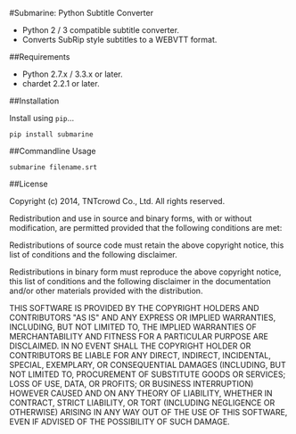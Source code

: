 #Submarine: Python Subtitle Converter

* Python 2 / 3 compatible subtitle converter.
* Converts SubRip style subtitles to a WEBVTT format.

##Requirements

* Python 2.7.x / 3.3.x or later. 
* chardet 2.2.1 or later.

##Installation

Install using `pip`...

    pip install submarine


##Commandline Usage

    submarine filename.srt

##License

Copyright (c) 2014, TNTcrowd Co., Ltd.
All rights reserved.

Redistribution and use in source and binary forms, with or without
modification, are permitted provided that the following conditions are met:

Redistributions of source code must retain the above copyright notice, this
list of conditions and the following disclaimer.

Redistributions in binary form must reproduce the above copyright notice,
this list of conditions and the following disclaimer in the documentation
and/or other materials provided with the distribution.

THIS SOFTWARE IS PROVIDED BY THE COPYRIGHT HOLDERS AND CONTRIBUTORS "AS IS"
AND ANY EXPRESS OR IMPLIED WARRANTIES, INCLUDING, BUT NOT LIMITED TO, THE
IMPLIED WARRANTIES OF MERCHANTABILITY AND FITNESS FOR A PARTICULAR PURPOSE ARE
DISCLAIMED. IN NO EVENT SHALL THE COPYRIGHT HOLDER OR CONTRIBUTORS BE LIABLE
FOR ANY DIRECT, INDIRECT, INCIDENTAL, SPECIAL, EXEMPLARY, OR CONSEQUENTIAL
DAMAGES (INCLUDING, BUT NOT LIMITED TO, PROCUREMENT OF SUBSTITUTE GOODS OR
SERVICES; LOSS OF USE, DATA, OR PROFITS; OR BUSINESS INTERRUPTION) HOWEVER
CAUSED AND ON ANY THEORY OF LIABILITY, WHETHER IN CONTRACT, STRICT LIABILITY,
OR TORT (INCLUDING NEGLIGENCE OR OTHERWISE) ARISING IN ANY WAY OUT OF THE USE
OF THIS SOFTWARE, EVEN IF ADVISED OF THE POSSIBILITY OF SUCH DAMAGE.
